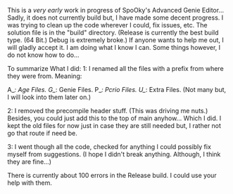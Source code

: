 This is a *very early* work in progress of SpoOky's Advanced Genie Editor... Sadly, it does not currently build but, I have made some decent progress.
I was trying to clean up the code wherever I could, fix issues, etc. The solution file is in the "build" directory.
(Release is currently the best build type. (64 Bit.) Debug is extremely broke.)
If anyone wants to help me out, I will gladly accept it. I am doing what I know I can. Some things however, I do not know how to do...

To summarize What I did: 1: I renamed all the files with a prefix from where they were from. Meaning:

A_*: Age Files.
G_*: Genie Files.
P_*: Pcrio Files.
U_*: Extra Files. (Not many but, I will look into them later on.)

2: I removed the precompile header stuff. (This was driving me nuts.) Besides, you could just add this to the top of main anyhow... Which I did.
I kept the old files for now just in case they are still needed but, I rather not go that route if need be.

3: I went though all the code, checked for anything I could possibly fix myself from suggestions. (I hope I didn't break anything. Although, I think they are fine...)

There is currently about 100 errors in the Release build. I could use your help with them.
